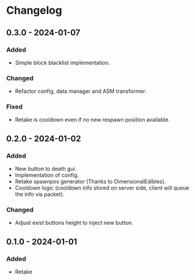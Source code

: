 # Changelog

## 0.3.0 - 2024-01-07

### Added
- Simple block blacklist implementation.

### Changed
- Refactor config, data manager and ASM transformer.

### Fixed
- Retake is cooldown even if no new respawn position available.

## 0.2.0 - 2024-01-02

### Added
- New button to death gui.
- Implementation of config.
- Retake spawnpos generator (Thanks to DimensionalEdibles).
- Cooldown logic (cooldown info stored on server side, client will queue the info via packet).

### Changed
- Adjust exist buttons height to inject new button.

## 0.1.0 - 2024-01-01

### Added
- Retake